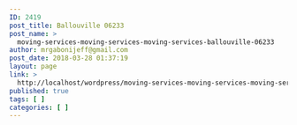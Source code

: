 ```yaml
---
ID: 2419
post_title: Ballouville 06233
post_name: >
  moving-services-moving-services-moving-services-ballouville-06233
author: mrgabonijeff@gmail.com
post_date: 2018-03-28 01:37:19
layout: page
link: >
  http://localhost/wordpress/moving-services-moving-services-moving-services-ballouville-06233/
published: true
tags: [ ]
categories: [ ]
---
```

